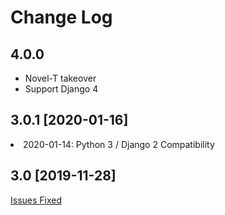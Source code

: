 # Change Log

## 4.0.0

* Novel-T takeover
* Support Django 4

## 3.0.1 [2020-01-16]

<li> 2020-01-14: Python 3 / Django 2 Compatibility</li>

## 3.0 [2019-11-28]

[Issues Fixed](https://github.com/GeoNode/geonode-dialogos/pulls?q=is%3Apr+is%3Aclosed+milestone%3A3.0)